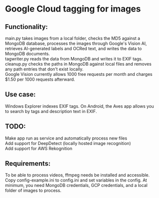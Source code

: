 # Google Cloud tagging for images

## Functionality:
main.py takes images from a local folder, checks the MD5 against a MongoDB database, processes the images through Google's Vision AI, retrieves AI-generated labels and OCRed text, and writes the data to MongoDB documents.\
tagwriter.py reads the data from MongoDB and writes it to EXIF tags.\
cleanup.py checks the paths in MongoDB against local files and removes any path entries that don't exist locally.\
Google Vision currently allows 1000 free requests per month and charges $1.50 per 1000 requests afterward.

## Use case:
Windows Explorer indexes EXIF tags. On Android, the Aves app allows you to search by tags and description text in EXIF.

## TODO:
Make app run as service and automatically process new files\
Add support for DeepDetect (locally hosted image recognition)\
Add support for AWS Rekognition

## Requirements:
To be able to process videos, ffmpeg needs be installed and accessible.\
Copy config-example.ini to config.ini and set variables in the config. 
At minimum, you need MongoDB credentials, GCP credentials, and a local folder of images to process.
